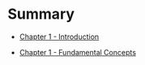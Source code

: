 # Summary

- [Chapter 1 - Introduction](./chapter_1.md)

- [Chapter 1 - Fundamental Concepts](./chapter_2.md)
